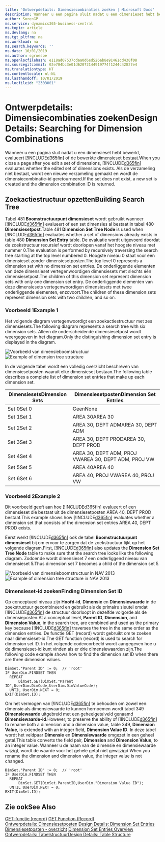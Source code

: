 ```yaml
---
title: 'Ontwerpdetails: Dimensiecombinaties zoeken | Microsoft Docs'
description: Wanneer u een pagina sluit nadat u een dimensieset hebt bewerkt, evalueert Business Central of de bewerkte dimensieset bestaat. Als de verzameling niet bestaat, wordt een nieuwe verzameling gemaakt en wordt de dimensiecombinatie-id geretourneerd.
author: SorenGP
ms.service: dynamics365-business-central
ms.topic: article
ms.devlang: na
ms.tgt_pltfrm: na
ms.workload: na
ms.search.keywords: ''
ms.date: 10/01/2019
ms.author: sgroespe
ms.openlocfilehash: e118ad07537cdaa0d6ed526ab8e91461cd430f08
ms.sourcegitcommit: 02e704bc3e01d62072144919774f1244c42827e4
ms.translationtype: HT
ms.contentlocale: nl-NL
ms.lasthandoff: 10/01/2019
ms.locfileid: "2303001"
---
```

# <a name="design-details-searching-for-dimension-combinations"></a><span data-ttu-id="c1e58-104">Ontwerpdetails: Dimensiecombinaties zoeken</span><span class="sxs-lookup"><span data-stu-id="c1e58-104">Design Details: Searching for Dimension Combinations</span></span>
<span data-ttu-id="c1e58-105">Wanneer u een pagina sluit nadat u een dimensieset hebt bewerkt, evalueert [!INCLUDE[d365fin](includes/d365fin_md.md)] of de bewerkte dimensieset bestaat.</span><span class="sxs-lookup"><span data-stu-id="c1e58-105">When you close a page after you edit a set of dimensions, [!INCLUDE[d365fin](includes/d365fin_md.md)] evaluates whether the edited set of dimensions exists.</span></span> <span data-ttu-id="c1e58-106">Als de verzameling niet bestaat, wordt een nieuwe verzameling gemaakt en wordt de dimensiecombinatie-id geretourneerd.</span><span class="sxs-lookup"><span data-stu-id="c1e58-106">If the set does not exist, a new set is created and the dimension combination ID is returned.</span></span>  

## <a name="building-search-tree"></a><span data-ttu-id="c1e58-107">Zoekactiestructuur opzetten</span><span class="sxs-lookup"><span data-stu-id="c1e58-107">Building Search Tree</span></span>  
 <span data-ttu-id="c1e58-108">Tabel 481 **Boomstructuurpunt dimensieset** wordt gebruikt wanneer [!INCLUDE[d365fin](includes/d365fin_md.md)] evalueert of een set dimensies al bestaat in tabel 480 **Dimensiesetpost**.</span><span class="sxs-lookup"><span data-stu-id="c1e58-108">Table 481 **Dimension Set Tree Node** is used when [!INCLUDE[d365fin](includes/d365fin_md.md)] evaluates whether a set of dimensions already exists in table 480 **Dimension Set Entry** table.</span></span> <span data-ttu-id="c1e58-109">De evaluatie wordt uitgevoerd doordat de zoekstructuur recursief wordt doorlopen vanaf het hoogste niveau met nummer 0.</span><span class="sxs-lookup"><span data-stu-id="c1e58-109">The evaluation is performed by recursively traversing the search tree starting at the top level numbered 0.</span></span> <span data-ttu-id="c1e58-110">Hoogste niveau 0 staat voor een dimensieset zonder dimensiesetposten.</span><span class="sxs-lookup"><span data-stu-id="c1e58-110">The top level 0 represents a dimension set with no dimension set entries.</span></span> <span data-ttu-id="c1e58-111">De onderliggende elementen van deze dimensieset vertegenwoordigen dimensiesets met slechts één dimensiesetpost.</span><span class="sxs-lookup"><span data-stu-id="c1e58-111">The children of this dimension set represent dimension sets with only one dimension set entry.</span></span> <span data-ttu-id="c1e58-112">De onderliggende elementen van deze dimensiesets vertegenwoordigen dimensiesets met twee onderliggende elementen, enzovoort.</span><span class="sxs-lookup"><span data-stu-id="c1e58-112">The children of these dimension sets represent dimension sets with two children, and so on.</span></span>  

### <a name="example-1"></a><span data-ttu-id="c1e58-113">Voorbeeld 1</span><span class="sxs-lookup"><span data-stu-id="c1e58-113">Example 1</span></span>  
 <span data-ttu-id="c1e58-114">Het volgende diagram vertegenwoordigt een zoekactiestructuur met zes dimensiesets.</span><span class="sxs-lookup"><span data-stu-id="c1e58-114">The following diagram represents a search tree with six dimension sets.</span></span> <span data-ttu-id="c1e58-115">Alleen de onderscheidende dimensiesetpost wordt weergegeven in het diagram.</span><span class="sxs-lookup"><span data-stu-id="c1e58-115">Only the distinguishing dimension set entry is displayed in the diagram.</span></span>  

 <span data-ttu-id="c1e58-116">![Voorbeeld van dimensieboomstructuur](media/nav2013_dimension_tree.png "Voorbeeld van dimensieboomstructuur")</span><span class="sxs-lookup"><span data-stu-id="c1e58-116">![Example of dimension tree structure](media/nav2013_dimension_tree.png "Example of dimension tree structure")</span></span>  

 <span data-ttu-id="c1e58-117">In de volgende tabel wordt een volledig overzicht beschreven van dimensiesetposten waaruit elke dimensieset bestaan.</span><span class="sxs-lookup"><span data-stu-id="c1e58-117">The following table describes a complete list of dimension set entries that make up each dimension set.</span></span>  

|<span data-ttu-id="c1e58-118">Dimensiesets</span><span class="sxs-lookup"><span data-stu-id="c1e58-118">Dimension Sets</span></span>|<span data-ttu-id="c1e58-119">Dimensiesetposten</span><span class="sxs-lookup"><span data-stu-id="c1e58-119">Dimension Set Entries</span></span>|  
|--------------------|---------------------------|  
|<span data-ttu-id="c1e58-120">Set 0</span><span class="sxs-lookup"><span data-stu-id="c1e58-120">Set 0</span></span>|<span data-ttu-id="c1e58-121">Geen</span><span class="sxs-lookup"><span data-stu-id="c1e58-121">None</span></span>|  
|<span data-ttu-id="c1e58-122">Set 1</span><span class="sxs-lookup"><span data-stu-id="c1e58-122">Set 1</span></span>|<span data-ttu-id="c1e58-123">AREA 30</span><span class="sxs-lookup"><span data-stu-id="c1e58-123">AREA 30</span></span>|  
|<span data-ttu-id="c1e58-124">Set 2</span><span class="sxs-lookup"><span data-stu-id="c1e58-124">Set 2</span></span>|<span data-ttu-id="c1e58-125">AREA 30, DEPT ADM</span><span class="sxs-lookup"><span data-stu-id="c1e58-125">AREA 30, DEPT ADM</span></span>|  
|<span data-ttu-id="c1e58-126">Set 3</span><span class="sxs-lookup"><span data-stu-id="c1e58-126">Set 3</span></span>|<span data-ttu-id="c1e58-127">AREA 30, DEPT PROD</span><span class="sxs-lookup"><span data-stu-id="c1e58-127">AREA 30, DEPT PROD</span></span>|  
|<span data-ttu-id="c1e58-128">Set 4</span><span class="sxs-lookup"><span data-stu-id="c1e58-128">Set 4</span></span>|<span data-ttu-id="c1e58-129">AREA 30, DEPT ADM, PROJ VW</span><span class="sxs-lookup"><span data-stu-id="c1e58-129">AREA 30, DEPT ADM, PROJ VW</span></span>|  
|<span data-ttu-id="c1e58-130">Set 5</span><span class="sxs-lookup"><span data-stu-id="c1e58-130">Set 5</span></span>|<span data-ttu-id="c1e58-131">AREA 40</span><span class="sxs-lookup"><span data-stu-id="c1e58-131">AREA 40</span></span>|  
|<span data-ttu-id="c1e58-132">Set 6</span><span class="sxs-lookup"><span data-stu-id="c1e58-132">Set 6</span></span>|<span data-ttu-id="c1e58-133">AREA 40, PROJ VW</span><span class="sxs-lookup"><span data-stu-id="c1e58-133">AREA 40, PROJ VW</span></span>|  

### <a name="example-2"></a><span data-ttu-id="c1e58-134">Voorbeeld 2</span><span class="sxs-lookup"><span data-stu-id="c1e58-134">Example 2</span></span>  
 <span data-ttu-id="c1e58-135">Dit voorbeeld geeft aan hoe [!INCLUDE[d365fin](includes/d365fin_md.md)] evalueert of een dimensieset die bestaat uit de dimensiesetposten AREA 40, DEPT PROD bestaat.</span><span class="sxs-lookup"><span data-stu-id="c1e58-135">This example shows how [!INCLUDE[d365fin](includes/d365fin_md.md)] evaluates whether a dimension set that consists of the dimension set entries AREA 40, DEPT PROD exists.</span></span>  

 <span data-ttu-id="c1e58-136">Eerst werkt [!INCLUDE[d365fin](includes/d365fin_md.md)] ook de tabel **Boomstructuurpunt dimensieset** bij om ervoor te zorgen dat de zoekstructuur lijkt op het volgende diagram.</span><span class="sxs-lookup"><span data-stu-id="c1e58-136">First, [!INCLUDE[d365fin](includes/d365fin_md.md)] also updates the **Dimension Set Tree Node** table to make sure that the search tree looks like the following diagram.</span></span> <span data-ttu-id="c1e58-137">Zodoende wordt dimensieset 7 een onderliggend niveau van dimensieset 5.</span><span class="sxs-lookup"><span data-stu-id="c1e58-137">Thus dimension set 7 becomes a child of the dimension set 5.</span></span>  

 <span data-ttu-id="c1e58-138">![Voorbeeld van dimensieboomstructuur in NAV 2013](media/nav2013_dimension_tree_example2.png "Voorbeeld van dimensieboomstructuur in NAV 2013")</span><span class="sxs-lookup"><span data-stu-id="c1e58-138">![Example of dimension tree structure in NAV 2013](media/nav2013_dimension_tree_example2.png "Example of dimension tree structure in NAV 2013")</span></span>  

### <a name="finding-dimension-set-id"></a><span data-ttu-id="c1e58-139">Dimensieset-id zoeken</span><span class="sxs-lookup"><span data-stu-id="c1e58-139">Finding Dimension Set ID</span></span>  
 <span data-ttu-id="c1e58-140">Op conceptueel niveau zijn **Hoofd-id**, **Dimensie** en **Dimensiewaarde** in de zoekstructuur gecombineerd en gebruikt als de primaire sleutel omdat [!INCLUDE[d365fin](includes/d365fin_md.md)] de structuur doorloopt in dezelfde volgorde als de dimensieposten.</span><span class="sxs-lookup"><span data-stu-id="c1e58-140">At a conceptual level, **Parent ID**, **Dimension**, and **Dimension Value**, in the search tree, are combined and used as the primary key because [!INCLUDE[d365fin](includes/d365fin_md.md)] traverses the tree in the same order as the dimension entries.</span></span> <span data-ttu-id="c1e58-141">De functie GET (record) wordt gebruikt om te zoeken naar dimensieset-id.</span><span class="sxs-lookup"><span data-stu-id="c1e58-141">The GET function (record) is used to search for dimension set ID.</span></span> <span data-ttu-id="c1e58-142">In het volgende codevoorbeeld wordt aangegeven hoe u de dimensieset-id kunt vinden als er drie dimensiewaarden zijn.</span><span class="sxs-lookup"><span data-stu-id="c1e58-142">The following code example shows how to find the dimension set ID when there are three dimension values.</span></span>  

```  
DimSet."Parent ID" := 0;  // 'root'  
IF UserDim.FINDSET THEN  
  REPEAT  
      DimSet.GET(DimSet."Parent ID",UserDim.DimCode,UserDim.DimValueCode);  
  UNTIL UserDim.NEXT = 0;  
EXIT(DimSet.ID);  

```  

<span data-ttu-id="c1e58-143">Om het vermogen van [!INCLUDE[d365fin](includes/d365fin_md.md)] te behouden om zowel een dimensie als dimensiewaarde te kunnen hernoemen wordt tabel 349 **Dimensiewaarde** uitgebreid met een geheelgetalveld genaamd **Dimensiewaarde-id**.</span><span class="sxs-lookup"><span data-stu-id="c1e58-143">However, to preserve the ability of [!INCLUDE[d365fin](includes/d365fin_md.md)] to rename both a dimension and a dimension value, table 349, **Dimension Value**, is extended with an integer field, **Dimension Value ID**.</span></span> <span data-ttu-id="c1e58-144">In deze tabel wordt het veldpaar **Dimensie** en **Dimensiewaarde** omgezet in een geheel getal.</span><span class="sxs-lookup"><span data-stu-id="c1e58-144">This table converts the field pair, **Dimension** and **Dimension Value**, to an integer value.</span></span> <span data-ttu-id="c1e58-145">Wanneer u de naam van de dimensie en dimensiewaarde wijzigt, wordt de waarde voor het gehele getal niet gewijzigd.</span><span class="sxs-lookup"><span data-stu-id="c1e58-145">When you rename the dimension and dimension value, the integer value is not changed.</span></span>  

```  
DimSet."Parent ID" := 0;  // 'root'  
IF UserDim.FINDSET THEN  
  REPEAT  
      DimSet.GET(DimSet.ParentID,UserDim."Dimension Value ID");  
  UNTIL UserDim.NEXT = 0;  
EXIT(DimSet.ID);  

```  

## <a name="see-also"></a><span data-ttu-id="c1e58-146">Zie ook</span><span class="sxs-lookup"><span data-stu-id="c1e58-146">See Also</span></span>  
 <span data-ttu-id="c1e58-147">[GET-functie (record)](/dynamics-nav/GET-Function--Record-)  </span><span class="sxs-lookup"><span data-stu-id="c1e58-147">[GET Function (Record)](/dynamics-nav/GET-Function--Record-)  </span></span>  
 <span data-ttu-id="c1e58-148">[Ontwerpdetails: Dimensiesetposten](design-details-dimension-set-entries.md) </span><span class="sxs-lookup"><span data-stu-id="c1e58-148">[Design Details: Dimension Set Entries](design-details-dimension-set-entries.md) </span></span>  
 <span data-ttu-id="c1e58-149">[Dimensiesetposten - overzicht](design-details-dimension-set-entries-overview.md) </span><span class="sxs-lookup"><span data-stu-id="c1e58-149">[Dimension Set Entries Overview](design-details-dimension-set-entries-overview.md) </span></span>  
 [<span data-ttu-id="c1e58-150">Ontwerpdetails: Tabelstructuur</span><span class="sxs-lookup"><span data-stu-id="c1e58-150">Design Details: Table Structure</span></span>](design-details-table-structure.md)   
 
